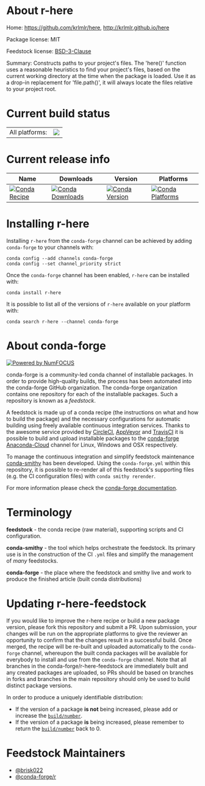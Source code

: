 About r-here
============

Home: https://github.com/krlmlr/here, http://krlmlr.github.io/here

Package license: MIT

Feedstock license: [BSD-3-Clause](https://github.com/conda-forge/r-here-feedstock/blob/master/LICENSE.txt)

Summary: Constructs paths to your project's files. The 'here()' function uses a reasonable heuristics to find your project's files, based on the current working directory at the time when the package is loaded. Use it as a drop-in replacement for 'file.path()', it will always locate the files relative to your project root.

Current build status
====================


<table><tr><td>All platforms:</td>
    <td>
      <a href="https://dev.azure.com/conda-forge/feedstock-builds/_build/latest?definitionId=3415&branchName=master">
        <img src="https://dev.azure.com/conda-forge/feedstock-builds/_apis/build/status/r-here-feedstock?branchName=master">
      </a>
    </td>
  </tr>
</table>

Current release info
====================

| Name | Downloads | Version | Platforms |
| --- | --- | --- | --- |
| [![Conda Recipe](https://img.shields.io/badge/recipe-r--here-green.svg)](https://anaconda.org/conda-forge/r-here) | [![Conda Downloads](https://img.shields.io/conda/dn/conda-forge/r-here.svg)](https://anaconda.org/conda-forge/r-here) | [![Conda Version](https://img.shields.io/conda/vn/conda-forge/r-here.svg)](https://anaconda.org/conda-forge/r-here) | [![Conda Platforms](https://img.shields.io/conda/pn/conda-forge/r-here.svg)](https://anaconda.org/conda-forge/r-here) |

Installing r-here
=================

Installing `r-here` from the `conda-forge` channel can be achieved by adding `conda-forge` to your channels with:

```
conda config --add channels conda-forge
conda config --set channel_priority strict
```

Once the `conda-forge` channel has been enabled, `r-here` can be installed with:

```
conda install r-here
```

It is possible to list all of the versions of `r-here` available on your platform with:

```
conda search r-here --channel conda-forge
```


About conda-forge
=================

[![Powered by NumFOCUS](https://img.shields.io/badge/powered%20by-NumFOCUS-orange.svg?style=flat&colorA=E1523D&colorB=007D8A)](http://numfocus.org)

conda-forge is a community-led conda channel of installable packages.
In order to provide high-quality builds, the process has been automated into the
conda-forge GitHub organization. The conda-forge organization contains one repository
for each of the installable packages. Such a repository is known as a *feedstock*.

A feedstock is made up of a conda recipe (the instructions on what and how to build
the package) and the necessary configurations for automatic building using freely
available continuous integration services. Thanks to the awesome service provided by
[CircleCI](https://circleci.com/), [AppVeyor](https://www.appveyor.com/)
and [TravisCI](https://travis-ci.com/) it is possible to build and upload installable
packages to the [conda-forge](https://anaconda.org/conda-forge)
[Anaconda-Cloud](https://anaconda.org/) channel for Linux, Windows and OSX respectively.

To manage the continuous integration and simplify feedstock maintenance
[conda-smithy](https://github.com/conda-forge/conda-smithy) has been developed.
Using the ``conda-forge.yml`` within this repository, it is possible to re-render all of
this feedstock's supporting files (e.g. the CI configuration files) with ``conda smithy rerender``.

For more information please check the [conda-forge documentation](https://conda-forge.org/docs/).

Terminology
===========

**feedstock** - the conda recipe (raw material), supporting scripts and CI configuration.

**conda-smithy** - the tool which helps orchestrate the feedstock.
                   Its primary use is in the construction of the CI ``.yml`` files
                   and simplify the management of *many* feedstocks.

**conda-forge** - the place where the feedstock and smithy live and work to
                  produce the finished article (built conda distributions)


Updating r-here-feedstock
=========================

If you would like to improve the r-here recipe or build a new
package version, please fork this repository and submit a PR. Upon submission,
your changes will be run on the appropriate platforms to give the reviewer an
opportunity to confirm that the changes result in a successful build. Once
merged, the recipe will be re-built and uploaded automatically to the
`conda-forge` channel, whereupon the built conda packages will be available for
everybody to install and use from the `conda-forge` channel.
Note that all branches in the conda-forge/r-here-feedstock are
immediately built and any created packages are uploaded, so PRs should be based
on branches in forks and branches in the main repository should only be used to
build distinct package versions.

In order to produce a uniquely identifiable distribution:
 * If the version of a package **is not** being increased, please add or increase
   the [``build/number``](https://docs.conda.io/projects/conda-build/en/latest/resources/define-metadata.html#build-number-and-string).
 * If the version of a package **is** being increased, please remember to return
   the [``build/number``](https://docs.conda.io/projects/conda-build/en/latest/resources/define-metadata.html#build-number-and-string)
   back to 0.

Feedstock Maintainers
=====================

* [@brisk022](https://github.com/brisk022/)
* [@conda-forge/r](https://github.com/conda-forge/r/)

